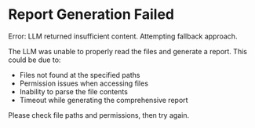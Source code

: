 # Report Generation Failed

Error: LLM returned insufficient content. Attempting fallback approach.

The LLM was unable to properly read the files and generate a report. 
This could be due to:
- Files not found at the specified paths
- Permission issues when accessing files
- Inability to parse the file contents
- Timeout while generating the comprehensive report

Please check file paths and permissions, then try again.
